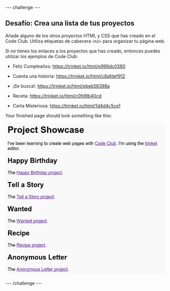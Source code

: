 \--- challenge \---

## Desafío: Crea una lista de tus proyectos

Añade alguno de los otros proyectos HTML y CSS que has creado en el Code Club. Utiliza etiquetas de cabecera `<h2>` para organizar tu página web.

Si no tienes los enlaces a los proyectos que has creado, entonces puedes utilizar los ejemplos de Code Club:

+ Feliz Cumpleaños: <https://trinket.io/html/e996dc0380>

+ Cuenta una historia: <https://trinket.io/html/c8afdef912>

+ ¡Se busca!: <https://trinket.io/html/ebeb56398a>

+ Receta: <https://trinket.io/html/c0fd9b40cd>

+ Carta Misteriosa: <https://trinket.io/html/1d4d4c5ce1>

Your finished page should look something like this:

![screenshot](images/showcase-h2-projects.png)

\--- /challenge \---